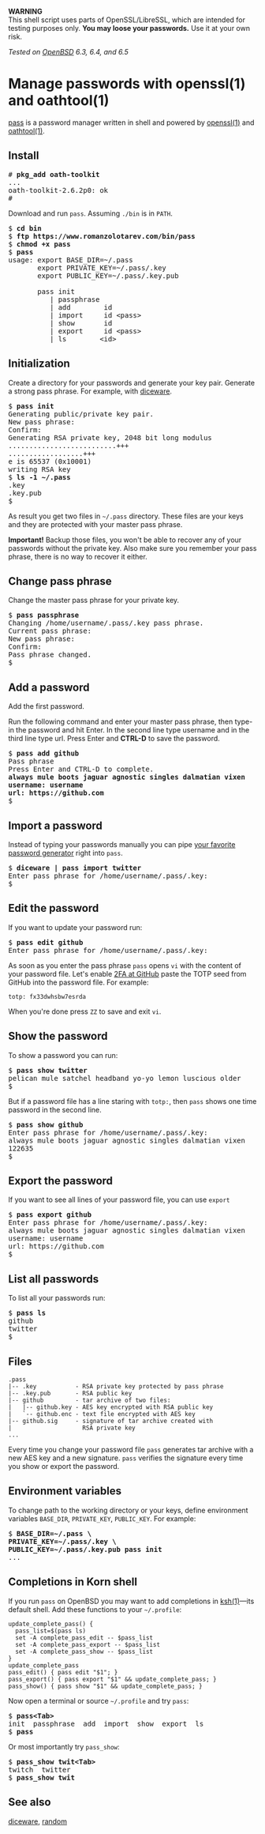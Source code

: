 **WARNING**<br>
This shell script uses parts of OpenSSL/LibreSSL, which are intended for
testing purposes only. **You may loose your passwords.** Use it at your
own risk.

_Tested on [OpenBSD](/openbsd/) 6.3, 6.4, and 6.5_

# Manage passwords with openssl(1) and oathtool(1)

[pass](/bin/pass) is a password manager written in shell and powered
by [openssl(1)](https://man.openbsd.org/openssl.1) and
[oathtool(1)](http://www.nongnu.org/oath-toolkit/oathtool.1.html).

## Install

<pre>
# <b>pkg_add oath-toolkit</b>
...
oath-toolkit-2.6.2p0: ok
#
</pre>

Download and run `pass`. Assuming `./bin` is in `PATH`.

<pre>
$ <b>cd bin</b>
$ <b>ftp https://www.romanzolotarev.com/bin/pass</b>
$ <b>chmod +x pass</b>
$ <b>pass</b>
usage: export BASE_DIR=~/.pass
       export PRIVATE_KEY=~/.pass/.key
       export PUBLIC_KEY=~/.pass/.key.pub

       pass init
          | passphrase
          | add        id
          | import     id &lt;pass&gt;
          | show       id
          | export     id &lt;pass&gt;
          | ls        &lt;id&gt;
</pre>

## Initialization

Create a directory for your passwords and generate your key pair.
Generate a strong pass phrase. For example, with [diceware](/diceware.html).

<pre>
$ <b>pass init</b>
Generating public/private key pair.
New pass phrase:
Confirm:
Generating RSA private key, 2048 bit long modulus
..........................+++
..................+++
e is 65537 (0x10001)
writing RSA key
$ <b>ls -1 ~/.pass</b>
.key
.key.pub
$
</pre>

As result you get two files in `~/.pass` directory. These files are
your keys and they are protected with your master pass phrase.

**Important!** Backup those files, you won't be able to recover any
of your passwords without the private key. Also make sure you
remember your pass phrase, there is no way to recover it either.

## Change pass phrase

Change the master pass phrase for your private key.

<pre>
$ <b>pass passphrase</b>
Changing /home/username/.pass/.key pass phrase.
Current pass phrase:
New pass phrase:
Confirm:
Pass phrase changed.
$
</pre>

## Add a password

Add the first password.

Run the following command and enter your master pass phrase, then
type-in the password and hit Enter. In the second line type username
and in the third line type url. Press Enter and **CTRL-D** to save
the password.

<pre>
$ <b>pass add github</b>
Pass phrase
Press Enter and CTRL-D to complete.
<b>always mule boots jaguar agnostic singles dalmatian vixen
username: username
url: https://github.com</b>
$
</pre>

## Import a password

Instead of typing your passwords manually you can pipe [your favorite password
generator](/diceware.html) right into `pass`.

<pre>
$ <b>diceware | pass import twitter</b>
Enter pass phrase for /home/username/.pass/.key:
$
</pre>

## Edit the password

If you want to update your password run:

<pre>
$ <b>pass edit github</b>
Enter pass phrase for /home/username/.pass/.key:
</pre>

As soon as you enter the pass phrase `pass` opens `vi` with the
content of your password file. Let's enable [2FA at
GitHub](https://help.github.com/articles/providing-your-2fa-authentication-code/)
paste the TOTP seed from GitHub into the password file. For example:

```
totp: fx33dwhsbw7esrda
```

When you're done press `ZZ` to save and exit `vi`.

## Show the password

To show a password you can run:

<pre>
$ <b>pass show twitter</b>
pelican mule satchel headband yo-yo lemon luscious older
$
</pre>

But if a password file has a line staring with `totp:`, then `pass` shows
one time password in the second line.

<pre>
$ <b>pass show github</b>
Enter pass phrase for /home/username/.pass/.key:
always mule boots jaguar agnostic singles dalmatian vixen
122635
$
</pre>

## Export the password

If you want to see all lines of your password file, you can use `export`

<pre>
$ <b>pass export github</b>
Enter pass phrase for /home/username/.pass/.key:
always mule boots jaguar agnostic singles dalmatian vixen
username: username
url: https://github.com
$
</pre>

## List all passwords

To list all your passwords run:

<pre>
$ <b>pass ls</b>
github
twitter
$
</pre>

## Files

```
.pass
|-- .key           - RSA private key protected by pass phrase
|-- .key.pub       - RSA public key
|-- github         - tar archive of two files:
|   |-- github.key - AES key encrypted with RSA public key
|   `-- github.enc - text file encrypted with AES key
|-- github.sig     - signature of tar archive created with
|                    RSA private key
...
```

Every time you change your password file `pass` generates tar archive with
a new AES key and a new signature. `pass` verifies the signature every
time you show or export the password.

## Environment variables

To change path to the working directory or your keys, define
environment variables `BASE_DIR`, `PRIVATE_KEY`, `PUBLIC_KEY`. For example:

<pre>
$ <b>BASE_DIR=~/.pass \
PRIVATE_KEY=~/.pass/.key \
PUBLIC_KEY=~/.pass/.key.pub pass init</b>
...
</pre>

## Completions in Korn shell

If you run `pass` on OpenBSD you may want to add completions in
[ksh(1)](https://man.openbsd.org/ksh.1)&mdash;its default shell.
Add these functions to your `~/.profile`:

	update_complete_pass() {
	  pass_list=$(pass ls)
	  set -A complete_pass_edit -- $pass_list
	  set -A complete_pass_export -- $pass_list
	  set -A complete_pass_show -- $pass_list
	}
	update_complete_pass
	pass_edit() { pass edit "$1"; }
	pass_export() { pass export "$1" && update_complete_pass; }
	pass_show() { pass show "$1" && update_complete_pass; }

Now open a terminal or source `~/.profile` and try `pass`:

<pre>
$ <b>pass&lt;Tab&gt;</b>
init  passphrase  add  import  show  export  ls
$ <b>pass</b>
</pre>

Or most importantly try `pass_show`:

<pre>
$ <b>pass_show twit&lt;Tab&gt;</b>
twitch  twitter
$ <b>pass_show twit</b>
</pre>

## See also

[diceware](diceware.html), [random](random.html)
